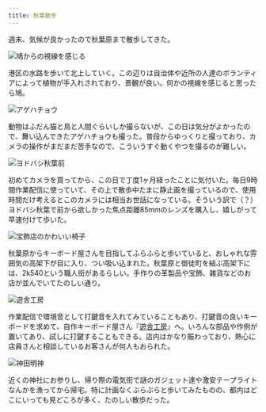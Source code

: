 ```yaml
---
title: 秋葉散歩
---
```

週末、気候が良かったので秋葉原まで散歩してきた。

![](https://lh3.googleusercontent.com/docs/ADP-6oGJ34wpnV7stWAbkTevI0oIYPffCrSMakoewi2HjSCiP1UuTXXePUp5j7n6AieW5E0-SBKAX7ym_JJGflHxHdw7hSopIFSxZ_MZXbcCvAtR1EGUTUnOPDPHe-rvBXaP8Z24ktbX58V43e_dgVBybUEWf85dD_O11Y9q0yG0omOVgqk9roe_GDxNjbxY0dXLr2U5m6ipfD3ARMXZxqSt2hju0x5ZUXiPXfFjAHVRkV-1dIQhlmHGy7UakmTe5Hos8bskRyHjKjVPgJ4zDpIqQMmIzTYbD5IlEx0nzNYwC1ecQFnJFi1gD377mTNqPVxKWpU_N1_nYwnwCEv0zAPpogcBvOu4HufMIf4S1ZTQdlV3fdTCKez3-H993-LI-C4uarrLvM4NZeps_tiYbitq3jTrDsqbYGo2hVxe36doSSdSY2iBanS4XCrkOkPKbypoGNrtj_CoLH8euEHSL8UVEHnM9G9mXsexzm0mDnPzbQuQjf7O-F2SDhx5hakJWW5N9d85IlpZK8KoyeDVl89facdcs30GumxACDAdbEcWzEU7gvYzyzZjoJe-s03JNbnmSpIAwHfSGWtCbmR-BIGeSW0BvswjdDR03wKyD_go6bfvvreBVtgTZmyZrGZ2JthhEvTo63p-mh9KeaXQb6dYUWGy3EQux_W-OtJx8XR8Ktf7ZgCdvMkhKbWS8_MnBz5t_0YFCekWRU6evbV0z7TCVtTVVug56a3bRHTHTTQJULJ68QHr0cICEJhXWeoPk-3cL_q8bbxr6wrwRDb1WGlTyZQvZXngYyWmBohC48Vk3h1fwFK4LXIPxeKHoJVK-PQ5X61wC5uuPOY9Y7SP4Sjap127Q8Mt6S_czdbjU1ERvq26LmVTZ2bpcyydzScyUK1ha2pc6fhz4iroQZ4q5qU7_DJv3DVNwnjDI1vDeEsoubLPPMs8O0v7iPPi42-FrjC2dZU_v5TLsIN7IZwlTD65qLHkI_xaK7TgV5pXK-RalQnYMzDY9-hmYrsNgJ8Abteyag-sMO8iHlWq8JMujsaBY31JXBZ_HmiqRzPKCB8ov6s5EfP3DEDTxVGXSuK1MsERN0TG8OtLhG2_wnuVavxYkquOFD8v6F1Xo961SattNQjKfU3IFPM8tcJ051_uPptDCJDmBAqyzWRvyOG4zrTSsg91qoPKYw3NZOoPrAm1dU9KiGjiCVX5GsGtyQ5Jh7B33AgBcqmQnFuq120VLWhSlIj0xPP6EAEu3KLrHLbkr42RLZU43w "鳩からの視線を感じる")

港区の水路を歩いて北上していく。この辺りは自治体や近所の人達のボランティアによって植物が手入れされており、景観が良い。何かの視線を感じると思ったら鳩。

![](https://lh3.googleusercontent.com/docs/ADP-6oHb9NbXcpt3qBiI6yHodKqo8MtkhQcFErZ2kYyIYKza4EF4lyv4TpyQPDkEC4azNtyPCY2GDHkC-RrkIwjhE7GNNDc0hilMFGvf-8mI3Wh9sjQkRY2RVIWFWVfmaSONUfW6wLHD2gkduZDc3mdw3dp4VzaLCmVTIXh78KUMAqIs2RZUyJ4aq0jbHPWXwWila3_1Pj5TEdUZD5pnWIB37uaAFGfx8MwDpaQqrUvzNDCU7Ep0I0KNnIoZHngNDAlcx0S5U-SakOs3xP61L4q93OpjBgWyxp05UzaNhtVj2oPoQzgX028SY6pSRp0iKId8m5kRTT_N6deN0TY7ZRCjWcKlLNAOP3cxuqtgaY2bdw3y3opcRS5ytLRzD3tv7fFDvkRakvhyPSJ7gVJQ7lpyiW7ElVmVpSkIy9g87mFE5HIZh4TeTvx4-vsOyioPaxuqh24QbAEHPkovs11dzkbPUG1oBQzmpKYufW8Gt7VMdHjuYRD_bsbdTu1nSmVdXEZbmDrI_QOZXDeAlmE8RGC51b2vKxpccBqOLo-BzDttOKMbmn924swzNshOpYm_HVHmyjr72B3IBwBjQPxy7lr7tutVvmE4ItNEprhMixm0VdRQhvDSAgixqQK4j1sFVAPfWTIX6Sukj0OzWTgZOW3kMbqvqySPe2O5WkSL00wEaxA3sAQDYM3uLxu76iKKS8RKP4h11fc8TuUtC7ahgGwnIov92uDMlVRduk41xg7IyPtWfPA-yiKlXPCJRbD1KSHCq4IMci3BPJT7Tj-BkI8ICVOPziaFYUI_qA0tNwB_M-tZnte0MSlRJjR4wc-n4w0UI3k7jVxqCdlbwYY2f6skDfV3I-ShUYH_p0S4_bqcnLCycecbqUjgrEjGz5x7dT5WhXV8GwaaT4JeS8w_CXgq7Dwu3M3dNi9zsugQnCxIHZk4q538FPZx3YJ3eRYjEdy90btGVcpJi1MRvb1B1NnR6uLWJAcy53q8CwqggI31BuNM_EnZYeOvB6kVjCaac9JvU7fpb4juv3qJhXCOhUecaSgYO_XMn6uCEjIofR_VAuT8DGbHfA5WL8Sajh52M_OpPNb9npkYWSUxoukvvxBQr7-APQV7TazKlUeUxRq_QfOe3O7DSbXcHLX_35RBq_9hTtBGlXMpXGR8-tKTKEmQ2Q8OCeDTa9gNRzwTwA_lhXd-uV8n_Ylx9lOR_dANvi6jElcPJ4Tz6Odi3Pg7wAxSrFIsEnHnCsEkVcUrhjjdT_ud18dl7w "アゲハチョウ")

動物はふだん猫と鳥と人間ぐらいしか撮らないが、この日は気分がよかったので、舞い込んできたアゲハチョウも撮った。普段からゆっくりと撮っており、カメラの操作がまだまだ苦手なので、こういうすぐ動くやつを撮るのが難しい。

![](https://lh3.googleusercontent.com/docs/ADP-6oHQOaC7_dNMQluTgnE2WA3ZRGl9bB5WQWtyeK-c_u0omZc06WrEa55716lXzlFLk7kW3wjAJUWB8sn5VS5FhLnLjEBZDMk96v8RLCnq3Ikccc7M5uP16by0AjkIQxThJvvjq3xCq8z44whZVUee513sGH-eTs1zLXYNCZVZnCVmktGoDwGIGWB8BGMVs78lQ-VLx1imc-t-ddnl1itwn9aYsO4a92f2zSHbiZcchO4lM17s4hTboTTveueYpfX-YKMb8sk3mwge4OckYvgUZo8AMAAkBe3TOpI2_czLSQ_mhJJSheR4EiEaGD5FAA6BO0_-rx7QFGg_2NYbB-93hsalyLoddjtW1qVeI6wzlxn38NMyEilzfIROVGuKsjHQ9t3kK6RvCZpcJuAfgLz2UHZIRSBFZFvoBxBwZmWPLEATsvetRp9JqkbJ6Cvy2NUXE27xnh_Pcia2wOurJK1RUhgsJkCJJ3OIDpjmPoRQwzPODwa1gn26VrH-i_BH6L5LjABMaFf8Zm7-FGUw4eGZi0oNpIIOXFPYCUTGAlQHRoaAbtp4U5b0TB545WyhTS7EEO0nhHsJPThC0s36DDJikcQsEnG8byyr4ZPSY7K8CdjLPRCQmCD8sRjyDioVEhrPHEvklD2E0Q86_uYAxgjH1DDMCbIQujPjh_MTmhAidbH9Uc7bmpPwUZkiCu3zGXarTnHb2ei6K39SseOkuEWAbvWU2H3OLLiEOyjZj_eTR4mlXxWa5wjBJC4piV1UZLXHRc8Jc_PzyOF-x19UutAH3EpVr2XwKgIqGHwMsHHfPu0k1tuqRlwvcL9SyD32HzlKjxXasWbk_8Z8P0iNWl7H_8hyMA3JEjD0-j3OLyaT1yissrDoLwQ9AkSU4ho6i5Y6JrLSCO9c4GX5mLV5vpyas-XIsxYwPurAbjDUzrGwYjofGnK6-l0q3uNxPTqIOuV7VfaQCarf3lLGRuo3-oX8EAcwkLDvXZoq7Frzv_31Z0J_81CzWxnLemwoys0AiUbnRAuFtsw1H04D4CIeWevsZH5xUPkXgr_tjPBowCgUb87rikaK_xuyFYFxLH8vCvsFigXSpPDiO7sbAkXQKvZBpnWzyAo02ELkS-HujyxDhz2CoC9_HnmxUmdbjtJmnMPT4ZFGOXNb-GgczjqQNaFEFQb5GZQHnrb1hHCe5faQAmcnPR5yCVAOj5XE1tO7U-I3kKcxIFDjgAXll3Xu9vvxfHgCx5ZsrH--f3BwvILs2_vfwCvPeA "ヨドバシ秋葉前")

初めてカメラを買ってから、この日で丁度1ヶ月経ったことに気付いた。毎日9時間作業配信に使っていて、その上で散歩中たまに静止画を撮っているので、使用時間だけ考えるとこのカメラには相当お世話になっている。そういう訳で（？）ヨドバシ秋葉で前から欲しかった焦点距離85mmのレンズを購入し、嬉しがって早速付けて歩いた。

![](https://lh3.googleusercontent.com/docs/ADP-6oEPkBMsQRTayCSRhdKzh2itEWHDsrxPeFXI52DbF9enMlXV_4Tq0hc9wxf1d4HW4SPDHbApSgjHbNdhUfBrMbPowbDdhFZ7oPSjD-uBlA3v3pPhAeDcYLVvjnT_KhqRd9AHTdTxAPBlsUy8Uf6v6r6rDFf7_AEh941perNnM91JVL5zKLoGfuTyiWU8Tvx7kzj3LUkZbtF4d7R9YcQZJsAO2bciQ5_KgQlPnekaIfwtiYi0pIpf8niKKMqxQIorDMIbqUfGdgeETDi-Zbc2Y3fFU9zO4fFm44yWGQcYUJ8Q-uQ-h1PT86iAOHw2Abt_YEoL2FyVn6-Yg4-YL8CvW-Tj3VgAQOtQFt5yr1VYhE4p4Mt3ER2iX1OqatrfBG24wdMr9WMyPv3eosn3Q8VJtVSBvIOF-rYF5y2Uy04MFrSUvoFOwueHeuExCCk-r2xIbyNZbU5jaVl61VP9AESuU1rSjRdhQHE8EoERGUpoGL8t7l6GuXnPzJG_4Snni_ormMprkUHNcQBPhZU31LL9r5olcQ733GJkXU3AnwhTMemQBfbZl3-oRArYvYJp_-s2JCqyEuVVvy-KUpbQG4YESPXV67L9cUF7TJpZj364GXh7cxvSv4sS3z4H1dK0BUbuixUcatnT_xejOK85wMOXsZ8-cop8i2s6ITaX-CeeZ5oh9NgB1U4hNR9xCD_5yU-Pbd0Xjvr_3rcFju8G3EQVWbGIUuEBbwS0aL7nZf7nyD-AzlvDLTadx_Y4gJyNc9KAoztk7hrHN4Su9v0zGSFTD3IT5tOMqaM8eDS7rh36sMVvOg9vlNxc9u7F95Gldq-HJ7YtwSqbfhX7tCsTsCU9z40E1zV-LAT5HMoLRbL7N1lVzV6SupEaxovehRM6vljv-6CRem9UobQ63kPVCkeEzGLd458sKk83Sn0lKzK_Y7hi6rpB7cGcdyAkaPhfmQhMEVWCsAPeMOsjZJgmyyetxPnIEUkyTIIOc8akwka-_N2wbD_C7OHjO0cjt4LW-NOBj1B4qOu1o2YT0Nie-RovFseYnbgA-Ba4MlOkP57O6kZafWriuyQ2BrqxBmVPCc5FZ7SxSWvZRMwm8zFq-pF-OLFhanuga8nlutk1oY3dRHTeKozQKl4bs-fw9BMSLqSNGgT2_aftpXl7TTpY_SszmkbbIe1bfpnlhZj8Ik7W6TENCH7eL2VB08miId7TX7U63Czy3zXhjxU1IEEVsG6zj7Ika4LPIBlaMwJMy8mprAmTxJgw9Q "宝飾店のかわいい椅子")

秋葉原からキーボード屋さんを目指してふらふらと歩いていると、おしゃれな雰囲気の高架下が目に入り、つい吸い込まれた。秋葉原と御徒町を結ぶ高架下には、2k540という職人街があるらしい。手作りの革製品や宝飾、雑貨などのお店が並んでいてたのしい通り。

![](https://lh3.googleusercontent.com/docs/ADP-6oEroYZMFP6uEsNmiqQQOgWVdnOrCG8Y-aPPofsRzWh7_HckVgC-jjZgugMYzWeH9ASw0i36rt6-w3n_kbA6bJaS8EIIa0_wx_ViIFx7R3F8pg6R10KRisAXiDMDlgFaiOJkMxXRwHuAT8sML4C2fggdl0lCXh74KN0UlIWcT81cJFN8oDhSdoiYnSme5wT-HRiNIp4GXGqVTEKCeeqnP3YcWqEzdcQPhLwNb_XxsK3vhWjL66ibs-7lwneMjsnveXVgWvcR4uf6GxHfRwbqgjZi1Zcmu11VUsURwq_Kn_Ih0mg_39H6UUKT5FP0RyC4uu8Je1A7J6fL2yyPwQTxG0DXvQqH_w68_1APbKOr_E89ZJ0dywWEcWsXvC23pLjp3pj07dBCM-x_VWTBLEUJxnAGgEfXLyC0JNG3SxCDeORJXFkZ_XSNXPIWcGFMotDOuFUSJgQA1d-j1PWEzMkKl1j8vsUggFDnGGQhHSl2eyd5jyQ3xMwqPb905hX-p7bwIys6l6i8mVo9vWhnZoN34H191mNkIfxd5NG23MtDQQbOrs1cv15gjHZYMtWe_xDyZ7_KZM9usFixtzntOEJj1kukkvKGjWhJleLS-W2tVt92vVrx4WYgbBMYsSm2xQ0Y8JLI-TyTRQ7_y_MbzxJchDKdiSXyZ02azOLX_pzoMxRJn44Ew6yyPz6X6cOlO7JQ-RHAgLYvhJh_GaHvcHGrpT_5pcWAZt6vAkWb19UsCUWM6rB9QuU8lLP-B77htI4lWEFxGpxu6aSv2HAo_lrnO5wmYskIAW33cAj8EhJ-xzqXmfHqyTJ3RiB3b6_ZfTYObSO5fBwsugX8MqgMIU4aqyIgf2rqtTy1gA3gIwy0Qf1eU9gMGXurOsnCT7bdt7c5VTthnGhdrSbXu4_VTIpTae_U0gMUMhDEwtSYpl5XRwF3mA3qvgfAxfCSseOGIBwk6147oeVk-YQkCABAJ5Orzy-gSm7c8RNFdM0-LNmdC2b23k1J5BwnsusMITnYnjBegxbdsWK6NCmLjJbxvRLms0WKdUkpwIprefZRZlS-j3kdwr1yogiVHT5zrD1sg7ADy09Gt8fGzDf2oF6EVThS3BROrL35drgBEnUd60Hbt7so0dkGxwc1afzIh7tRgx1898bLn5QkYxYq3adr8YkZuGH6t2eEMEKIqYz6Nq_IBDG6QpzdpMKZjKjtrjVxl-bIsAY-Q3hMuhvubuKpn4RnTQSKbKSZbFG9H09ytnO-VLvy8QZ8jA "遊舎工房")

作業配信で環境音として打鍵音を入れてみていることもあり、打鍵音の良いキーボードを求めて、自作キーボード屋さん『[遊舎工房](https://yushakobo.jp/)』へ。いろんな部品や作例が置いてあり、試しに打鍵することもできる。店内はかなり賑わっており、熱心に店員さんと相談しているお客さんが何人もおられた。

![](https://lh3.googleusercontent.com/docs/ADP-6oFm14aI29Gd63jnjvQe88fj_P9gNFZhitkhYvUZlcuq12YilEqvf66mbPwINXKq1R-xBWk-_wh0c9o0xbMMGyJ9fG1DSBGM2YRCguY9pgNX4DB9PdG5xQ5RMy8toM_tPclKASYV30Aqx-bh3ESvV-HK3lwp8dlQR_b0S60oTblc568unfEihCGf19V1LGFW8rh4sG8_Ry2Y6ocpGO7CXJI2DTnRhWp7ozGT7s3WLdAggE7rNziGeceeWmd741uXhr2VGZVOSSNFbDUJNQHGxauDGnWUdRZP1Uxrz53h46neRvHwJ2kYdt5L8T58m9UwcqXmmEMA3rfeMl18WvxOhiNL0B0dd86xv3mj-T8-7H8D9ljmU4V2rlkrD9IAyUocMNWQZqCMCjHGgWrNegoJHC2lFnq42BuGstVJu1ihQV4AQfrxpug0XGb_bW6TNkA39WxnFthNqgnmd3KubN69dgRcZH3hphYJMVh-M91REaHR0lS9U1WoQzy50Ff4Jz30m8ik4RkDpV-RRxUfLlqTdIXMdCoY1wzvzxnF9geub_VR0MOPKJsO_u8ftJ_nUCupt7Hto9YH_pP9gnwwsd8vMCrhKzxowIZriIdEnhhpG67q07Z0M06VZEJZR2vPt8IytGh3cM3PYho_5h9rFGYsbXIkMY_t9cPgAsBSemrYc-ql2NWCMYRCGP8_ye1nIlpQX_ViLrnsnZG-QBmVtZzQae7kSDUs0fki7MVflG6y4rNPlHE8dGl9GI8UinQg-7CEtfqjh0FbP1wHPRKobjCVRShZ6-GJMGL5Bk9zBZRR8At3W8DmcHBO989Lh7vvtP8TUJGCfWNe8WM2rHJ6ex3xGhDOhRaPy-A2bKUCyoeen0zL1I7vqqsjSGtx2bgqjfcL4qZtR1LRXimwKc6w4Sn6mmuTkKbUN8fqex1YYlEXZgivRGrSR6cC0FEtiRqd2Q1AsqfR72tMQ9hRGKoWBYn3CV-_nbCmN60_dTMHTJCIHFdWUbMuUOEv_b_owxYQYS20Qhoxm0iM856F5xOOiEXD-OuD3x_HqWKypx_GloOu9RdITQ2dMfNb3Uk5TXXwJgV5s-cQWpoS1dwut30MxA589KZDGdJTB4hgMgA2HBRd8Wl8M3Q8feOPCTe5-zhULPSYuCnA4cpsuCi-eweurW2cYN9Kvd4-x6_j6A-X4Ktsir4SzLa-5DuTm10dHDsfTI9VXPmBWw8OZ0_AUT-llmRBlkJfoK695lh7XUcj3rRvij6bkUn8kA "神田明神")

近くの神社にお参りし、帰り際の電気街で謎のガジェット達や激安テープライトなんかを漁ってから帰宅。特に計画なくぶらぶらと歩いてみたものの、都内はどこにいっても見どころが多く、たのしい散歩だった。
